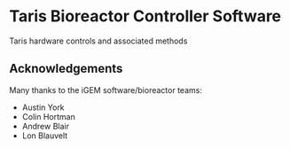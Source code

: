 # Taris Bioreactor Controller Software
Taris hardware controls and associated methods


Acknowledgements
----------------

Many thanks to the iGEM software/bioreactor teams:

* Austin York
* Colin Hortman
* Andrew Blair
* Lon Blauvelt
